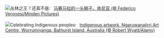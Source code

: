 ![](https://www.bing.com/th?id=OHR.WorldLionDay_ZH-CN0525835107_UHD.jpg&w=1000)丛林之王？还真不是:&nbsp;&ensp;[马赛马拉的一头狮子，肯尼亚 (© Federico Veronesi/Minden Pictures)](https://www.bing.com/th?id=OHR.WorldLionDay_ZH-CN0525835107_UHD.jpg)
<br><br/>
![](https://www.bing.com/th?id=OHR.BathurstArt_EN-US3084378813_UHD.jpg&w=1000)Celebrating Indigenous peoples:&nbsp;&ensp;[Indigenous artwork, Ngaruwanajirri Art Centre, Wurrumiyanga, Bathurst Island, Australia (© Robert Wyatt/Alamy)](https://www.bing.com/th?id=OHR.BathurstArt_EN-US3084378813_UHD.jpg)
<br><br/>

